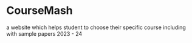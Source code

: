 # CourseMash
a website which helps student to choose their specific course including with sample papers 2023 - 24

